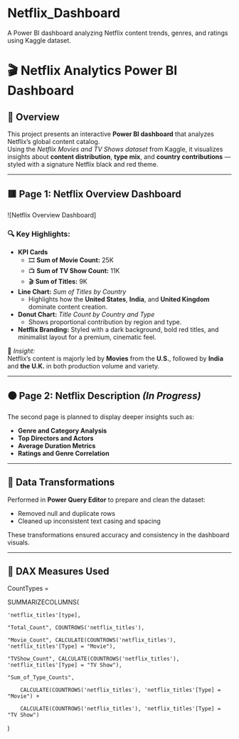 # Netflix_Dashboard
A Power BI dashboard analyzing Netflix content trends, genres, and ratings using Kaggle dataset.
# 🎬 Netflix Analytics Power BI Dashboard

## 📖 Overview
This project presents an interactive **Power BI dashboard** that analyzes Netflix’s global content catalog.  
Using the *Netflix Movies and TV Shows dataset* from Kaggle, it visualizes insights about **content distribution**, **type mix**, and **country contributions** — styled with a signature Netflix black and red theme.

---

## 🟥 Page 1: Netflix Overview Dashboard
![Netflix Overview Dashboard]

### 🔍 Key Highlights:
- **KPI Cards**
  - 🎞️ **Sum of Movie Count:** 25K  
  - 📺 **Sum of TV Show Count:** 11K  
  - 🎬 **Sum of Titles:** 9K  
- **Line Chart:** *Sum of Titles by Country*  
  - Highlights how the **United States**, **India**, and **United Kingdom** dominate content creation.
- **Donut Chart:** *Title Count by Country and Type*  
  - Shows proportional contribution by region and type.
- **Netflix Branding:** Styled with a dark background, bold red titles, and minimalist layout for a premium, cinematic feel.

🧠 *Insight:*  
Netflix’s content is majorly led by **Movies** from the **U.S.**, followed by **India** and **the U.K.** in both production volume and variety.

---

## ⚫ Page 2: Netflix Description *(In Progress)*
The second page is planned to display deeper insights such as:
- **Genre and Category Analysis**
- **Top Directors and Actors**
- **Average Duration Metrics**
- **Ratings and Genre Correlation**

---

## 🔄 Data Transformations
Performed in **Power Query Editor** to prepare and clean the dataset:
- Removed null and duplicate rows  
- Cleaned up inconsistent text casing and spacing  

These transformations ensured accuracy and consistency in the dashboard visuals.

---

## 🧮 DAX Measures Used
CountTypes =

SUMMARIZECOLUMNS(

    'netflix_titles'[type],

    "Total_Count", COUNTROWS('netflix_titles'),

    "Movie_Count", CALCULATE(COUNTROWS('netflix_titles'), 'netflix_titles'[Type] = "Movie"),

    "TVShow_Count", CALCULATE(COUNTROWS('netflix_titles'), 'netflix_titles'[Type] = "TV Show"),

    "Sum_of_Type_Counts", 

        CALCULATE(COUNTROWS('netflix_titles'), 'netflix_titles'[Type] = "Movie") + 

        CALCULATE(COUNTROWS('netflix_titles'), 'netflix_titles'[Type] = "TV Show")

)

 
